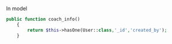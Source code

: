 In model
```php
public function coach_info()
    {
        return $this->hasOne(User::class,'_id','created_by');
    }
```
